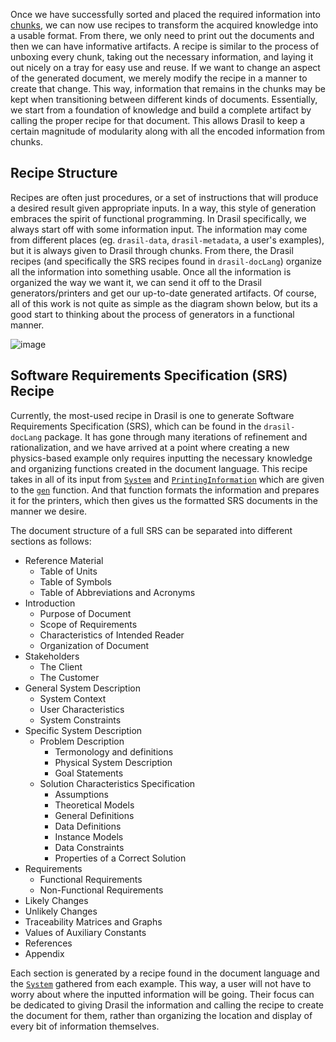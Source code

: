 Once we have successfully sorted and placed the required information into [chunks](Chunks), we can now use recipes to transform the acquired knowledge into a usable format. From there, we only need to print out the documents and then we can have informative artifacts. A recipe is similar to the process of unboxing every chunk, taking out the necessary information, and laying it out nicely on a tray for easy use and reuse. If we want to change an aspect of the generated document, we merely modify the recipe in a manner to create that change. This way, information that remains in the chunks may be kept when transitioning between different kinds of documents. Essentially, we start from a foundation of knowledge and build a complete artifact by calling the proper recipe for that document. This allows Drasil to keep a certain magnitude of modularity along with all the encoded information from chunks.

## Recipe Structure

Recipes are often just procedures, or a set of instructions that will produce a desired result given appropriate inputs. In a way, this style of generation embraces the spirit of functional programming. In Drasil specifically, we always start off with some information input. The information may come from different places (eg. `drasil-data`, `drasil-metadata`, a user's examples), but it is always given to Drasil through chunks. From there, the Drasil recipes (and specifically the SRS recipes found in `drasil-docLang`) organize all the information into something usable. Once all the information is organized the way we want it, we can send it off to the Drasil generators/printers and get our up-to-date generated artifacts. Of course, all of this work is not quite as simple as the diagram shown below, but its a good start to thinking about the process of generators in a functional manner. 

![image](https://user-images.githubusercontent.com/69334555/129757975-2f9f158a-ed1e-4e92-ad5a-535924bfba67.png)

## Software Requirements Specification (SRS) Recipe

Currently, the most-used recipe in Drasil is one to generate Software Requirements Specification (SRS), which can be found in the `drasil-docLang` package. It has gone through many iterations of refinement and rationalization, and we have arrived at a point where creating a new physics-based example only requires inputting the necessary knowledge and organizing functions created in the document language. This recipe takes in all of its input from [`System`](https://jacquescarette.github.io/Drasil/docs/full/drasil-sysinfo-0.1.1.0/SysInfo-Drasil-SystemInformation.html#t:SystemInformation) and [`PrintingInformation`](https://jacquescarette.github.io/Drasil/docs/full/drasil-database-0.1.1.0/Database-Drasil.html#t:PrintingInformation) which are given to the [`gen`](https://jacquescarette.github.io/Drasil/docs/full/drasil-database-0.1.1.0/Database-Drasil.html#v:gen) function. And that function formats the information and prepares it for the printers, which then gives us the formatted SRS documents in the manner we desire.

The document structure of a full SRS can be separated into different sections as follows:
- Reference Material
  - Table of Units
  - Table of Symbols
  - Table of Abbreviations and Acronyms
- Introduction
  - Purpose of Document
  - Scope of Requirements
  - Characteristics of Intended Reader
  - Organization of Document
- Stakeholders
  - The Client
  - The Customer
- General System Description
  - System Context
  - User Characteristics
  - System Constraints
- Specific System Description
  - Problem Description
    - Termonology and definitions
    - Physical System Description
    - Goal Statements
  - Solution Characteristics Specification
    - Assumptions
    - Theoretical Models
    - General Definitions
    - Data Definitions
    - Instance Models
    - Data Constraints
    - Properties of a Correct Solution
- Requirements
  - Functional Requirements
  - Non-Functional Requirements
- Likely Changes
- Unlikely Changes
- Traceability Matrices and Graphs
- Values of Auxiliary Constants
- References
- Appendix

Each section is generated by a recipe found in the document language and the [`System`](https://jacquescarette.github.io/Drasil/docs/full/drasil-sysinfo-0.1.1.0/SysInfo-Drasil-SystemInformation.html#t:SystemInformation) gathered from each example. This way, a user will not have to worry about where the inputted information will be going. Their focus can be dedicated to giving Drasil the information and calling the recipe to create the document for them, rather than organizing the location and display of every bit of information themselves.

